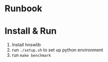 # Runbook

# Install & Run
1. Install hnswlib
2. run `./setup.sh` to set up python environment
3. run `make benchmark`

